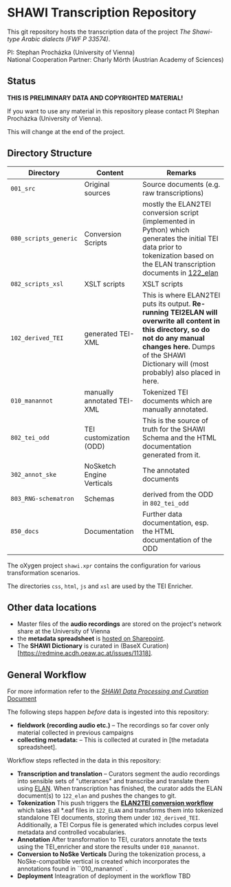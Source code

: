 # SHAWI Transcription Repository

This git repository hosts the transcription data of the project *The Shawi-type Arabic dialects (FWF P 33574)*.    

PI: Stephan Procházka (University of Vienna)     
National Cooperation Partner: Charly Mörth (Austrian Academy of Sciences)

## Status

**THIS IS PRELIMINARY DATA AND COPYRIGHTED MATERIAL!**

If you want to use any material in this repository please contact PI Stephan Procházka (University of Vienna).

This will change at the end of the project.

## Directory Structure

| Directory             | Content                    | Remarks                                                                                                                                                                                                                     |
| --------------------- | -------------------------- | --------------------------------------------------------------------------------------------------------------------------------------------------------------------------------------------------------------------------- |
| `001_src`             | Original sources           | Source documents (e.g. raw transcriptions)                                                                                                                                                                                  |
| `080_scripts_generic` | Conversion Scripts         | mostly the ELAN2TEI conversion script (implemented in Python) which generates the initial TEI data prior to tokenization based on the ELAN transcription documents in [122_elan](122_elan)                                  |
| `082_scripts_xsl`     | XSLT scripts               | XSLT scripts                                                                                                                                                                                                                |
| `102_derived_TEI`     | generated TEI-XML          | This is where ELAN2TEI puts its output. **Re-running TEI2ELAN will overwrite all content in this directory, so do not do any manual changes here.** Dumps of the SHAWI Dictionary will (most probably) also placed in here. |
| `010_manannot`        | manually annotated TEI-XML | Tokenized TEI documents which are manually annotated.                                                                                                                                                                       |
| `802_tei_odd`         | TEI customization (ODD)    | This is the source of truth for the SHAWI Schema and the HTML documentation generated from it.                                                                                                                              |
| `302_annot_ske`       | NoSketch Engine Verticals  | The annotated documents                                                                                                                                                                                                     |
| `803_RNG-schematron`  | Schemas                    | derived from the ODD in `802_tei_odd`                                                                                                                                                                                       |
| `850_docs`            | Documentation              | Further data documentation, esp. the HTML documentation of the ODD                                                                                                                                                          |

The oXygen project `shawi.xpr` contains the configuration for various transformation scenarios.

The directories `css`, `html`, `js` and `xsl` are used by the TEI Enricher.

## Other data locations

* Master files of the **audio recordings** are stored on the project's network share at the University of Vienna
* the **metadata spreadsheet** is [hosted on Sharepoint](https://oeawacat.sharepoint.com/sites/ACDH-CH_p_ShawiTypeArabicDialects_Shawi/_layouts/15/Doc.aspx?sourcedoc={F01FF43B-2409-4E31-A5BF-653E0559B160}&file=SHAWI%20Recordings.xlsx&action=default&mobileredirect=true&cid=f7311564-c2b6-4b08-9a52-468547688408).
* The **SHAWI Dictionary** is curated in (BaseX Curation)[https://redmine.acdh.oeaw.ac.at/issues/11318].

## General Workflow

For more information refer to the [*SHAWI Data Processing and Curation* Document](https://oeawacat.sharepoint.com/:w:/r/sites/ACDH-CH_p_ShawiTypeArabicDialects_Shawi/_layouts/15/Doc.aspx?sourcedoc=%7B2C46C1F7-110E-4BB9-981D-A068086B9767%7D&file=Data_Curation_and_Processing_Handbook_Template.docx&action=default&mobileredirect=true&cid=17912ea5-8f1f-4b88-ba45-43b73373ecfd)

The following steps happen _before_ data is ingested into this repository:

* **fieldwork (recording audio etc.)** – The recordings so far cover only material collected in previous campaigns
* **collecting metadata:** – This is collected at curated in [the metadata spreadsheet].

Workflow steps reflected in the data in this repository:

* **Transcription and translation** – Curators segment the audio recordings into sensible sets of "utterances" and transcribe and translate them using [ELAN](https://archive.mpi.nl/tla/elan). When transcription has finished, the curator adds the ELAN document(s) to `122_elan` and pushes the changes to git.
* **Tokenization**  This push triggers the **[ELAN2TEI conversion workflow](elan2tei)** which takes all *.eaf files in `122_ELAN` and transforms them into tokenized standalone TEI documents, storing them under `102_derived_TEI`. Additionally, a TEI Corpus file is generated which includes corpus level metadata and controlled vocabularies. 
* **Annotation** After transformation to TEI, curators annotate the texts using the TEI\_enricher and store the results under ``010_manannot``. 
* **Conversion to NoSke Verticals** During the tokenization process, a NoSke-compatible vertical is created which incorporates the annotations found in ``010_manannot` .
* **Deployment** Inteagration of deployment in the workflow TBD

